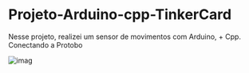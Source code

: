 # Projeto-Arduino-cpp-TinkerCard
 
  Nesse projeto, realizei um sensor de movimentos com Arduino, + Cpp. Conectando a Protobo
  
![imag](https://github.com/user-attachments/assets/a318b6ee-bb10-40b8-add4-95fb8471fec1)
